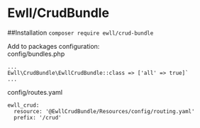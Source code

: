 # Ewll/CrudBundle

##Installation
```composer require ewll/crud-bundle```

Add to packages configuration:  
config/bundles.php
```
...
Ewll\CrudBundle\EwllCrudBundle::class => ['all' => true]`
...
```
config/routes.yaml
```
ewll_crud:
  resource: '@EwllCrudBundle/Resources/config/routing.yaml'
  prefix: '/crud'
```
